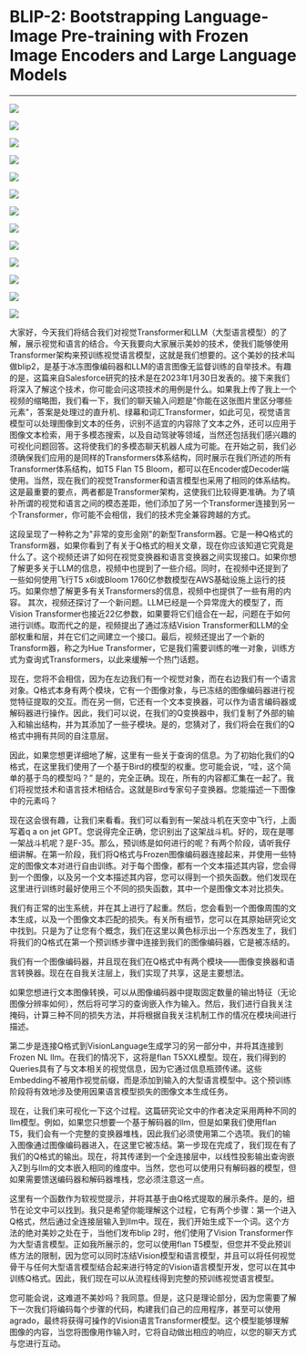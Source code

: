# BLIP-2: Bootstrapping Language-Image Pre-training with Frozen Image Encoders and Large Language Models

---

![](https://user-images.githubusercontent.com/59380685/241779758-59f7cecd-f4e1-43c6-8abb-5644dbd46bc5.png)

![](https://user-images.githubusercontent.com/59380685/241779802-b8dcf17a-8b1f-4996-bd82-4ddb98770f0a.png)

![](https://user-images.githubusercontent.com/59380685/241780566-d4e72c5a-b879-4512-955f-45e149f1d16e.png)

![](https://user-images.githubusercontent.com/59380685/241780596-ee92deec-daa6-4b4a-b65f-eabc366fb1c3.png)

![](https://user-images.githubusercontent.com/59380685/241780622-af977b1f-913e-4191-804c-bf62b44c0146.png)

![](https://user-images.githubusercontent.com/59380685/241780707-e5d8ba5b-06d5-490e-93c7-107160dca889.png)

![](https://user-images.githubusercontent.com/59380685/241780816-29bc24c9-4977-4501-8912-dd4edb264fb0.png)

![](https://user-images.githubusercontent.com/59380685/241780893-8efea3c9-be9c-45d8-be16-f3ae342360f0.png)

![](https://user-images.githubusercontent.com/59380685/241780972-ebf393fe-f5a2-4615-9c28-4abc9e7f5cfa.png)

![](https://user-images.githubusercontent.com/59380685/241781174-b048a682-791d-4c2b-9b9e-bc5a9ae2ad0f.png)

![](https://user-images.githubusercontent.com/59380685/241781200-5016e97d-109d-495e-ac67-8eed83cd39d8.png)

![](https://user-images.githubusercontent.com/59380685/241781388-e853f8c3-9921-474d-bb2c-8494c0114736.png)

![](https://user-images.githubusercontent.com/59380685/241781411-01d3288e-7603-46c7-94e4-fda77efb4721.png)

大家好，今天我们将结合我们对视觉Transformer和LLM（大型语言模型）的了解，展示视觉和语言的结合。今天我要向大家展示美妙的技术，使我们能够使用Transformer架构来预训练视觉语言模型，这就是我们想要的。这个美妙的技术叫做blip2，是基于冰冻图像编码器和LLM的语言图像无监督训练的自举技术。有趣的是，这篇来自Salesforce研究的技术是在2023年1月30日发表的。接下来我们将深入了解这个技术，你可能会问这项技术的用例是什么。如果我上传了我上一个视频的缩略图，我们看一下，我们的聊天输入问题是"你能在这张图片里区分哪些元素"，答案是处理过的直升机、绿幕和词汇Transformer，如此可见，视觉语言模型可以处理图像到文本的任务，识别不适宜的内容除了文本之外，还可以应用于图像文本检索，用于多模态搜索，以及自动驾驶等领域，当然还包括我们感兴趣的可视化问题回答。这将使我们的多模态聊天机器人成为可能。在开始之前，我们必须确保我们应用的是同样的Transformers体系结构，同时展示在我们所述的所有Transformer体系结构，如T5 Flan T5 Bloom，都可以在Encoder或Decoder端使用。当然，现在我们的视觉Transformer和语言模型也采用了相同的体系结构。这是最重要的要点，两者都是Transformer架构，这使我们比较得更准确。为了填补所谓的视觉和语言之间的模态差距，他们添加了另一个Transformer连接到另一个Transformer，你可能不会相信，我们的技术完全兼容跨越的方式。

这段呈现了一种称之为"非常的变形金刚"的新型Transform器。它是一种Q格式的Transform器，如果你看到了有关于Q格式的相关文章，现在你应该知道它究竟是什么了。这个视频还讲了如何在视觉变换器和语言变换器之间实现接口。如果你想了解更多关于LLM的信息，视频中也提到了一些介绍。同时，在视频中还提到了一些如何使用飞行T5 x6l或Bloom 1760亿参数模型在AWS基础设施上运行的技巧。如果你想了解更多有关Transformers的信息，视频中也提供了一些有用的内容。 其次，视频还探讨了一个新问题。LLM已经是一个异常庞大的模型了，而Vision Transformer也接近22亿参数，如果要将它们组合在一起，问题在于如何进行训练。取而代之的是，视频提出了通过冻结Vision Transformer和LLM的全部权重和层，并在它们之间建立一个接口。最后，视频还提出了一个新的Transform器，称之为Hue Transformer，它是我们需要训练的唯一对象，训练方式为查询式Transformers，以此来缓解一个热门话题。



现在，您将不会相信，因为在左边我们有一个视觉对象，而在右边我们有一个语言对象。Q格式本身有两个模块，它有一个图像对象，与已冻结的图像编码器进行视觉特征提取的交互。而在另一侧，它还有一个文本变换器，可以作为语言编码器或解码器进行操作。因此，我们可以说，在我们的Q变换器中，我们复制了外部的输入和输出结构，并为其添加了一些子模块。是的，您猜对了，我们将会在我们的Q格式中拥有共同的自注意层。



因此，如果您想更详细地了解，这里有一些关于查询的信息。为了初始化我们的Q格式，在这里我们使用了一个基于Bird的模型的权重。您可能会说，“哇，这个简单的基于鸟的模型吗？” 是的，完全正确。现在，所有的内容都汇集在一起了。我们将视觉技术和语言技术相结合。这就是Bird专家句子变换器。您能描述一下图像中的元素吗？





现在这会很有趣，让我们来看看。我们可以看到有一架战斗机在天空中飞行，上面写着q a on jet GPT。您说得完全正确，您识别出了这架战斗机。好的，现在是哪一架战斗机呢？是F-35。那么，预训练是如何进行的呢？有两个阶段，请听我仔细讲解。在第一阶段，我们将Q格式与Frozen图像编码器连接起来，并使用一些特定的图像文本对进行自由训练。对于每个图像，都有一个文本描述其内容，您会得到一个图像，以及另一个文本描述其内容，您可以得到一个损失函数。他们发现在这里进行训练时最好使用三个不同的损失函数，其中一个是图像文本对比损失。



我们有正常的出生系统，并在其上进行了起重。然后，您会看到一个图像周围的文本生成，以及一个图像文本匹配的损失。有关所有细节，您可以在其原始研究论文中找到。只是为了让您有个概念，我们在这里以黄色标示出一个东西发生了，我们将我们的Q格式在第一个预训练步骤中连接到我们的图像编码器，它是被冻结的。



我们有一个图像编码器，并且现在我们在Q格式中有两个模块——图像变换器和语言转换器。现在在自我关注层上，我们实现了共享，这是主要想法。



如果您想进行文本图像转换，可以从图像编码器中提取固定数量的输出特征（无论图像分辨率如何），然后将可学习的查询嵌入作为输入。然后，我们进行自我关注掩码，计算三种不同的损失方法，并将根据自我关注机制工作的情况在模块间进行描述。



第二步是连接Q格式到VisionLanguage生成学习的另一部分中，并将其连接到Frozen NL lIm。在我们的情况下，这将是flan T5XXL模型。现在，我们得到的Queries具有了与文本相关的视觉信息，因为它通过信息瓶颈传递。这些Embedding不被用作视觉前缀，而是添加到输入的大型语言模型中。这个预训练阶段将有效地涉及使用因果语言模型损失的图像文本生成任务。

现在，让我们来可视化一下这个过程。这篇研究论文中的作者决定采用两种不同的llm模型。例如，如果您只想要一个基于解码器的llm，但是如果我们使用flan T5，我们会有一个完整的变换器堆栈，因此我们必须使用第二个选项。我们的输入图像通过图像编码器进入，在这里它被冻结。第一步现在完成了，我们现在有了我们的Q格式的输出。现在，将其传递到一个全连接层中，以线性投影输出查询嵌入Z到与llm的文本嵌入相同的维度中。当然，您也可以使用只有解码器的模型，但如果需要馈送编码器和解码器堆栈，您必须注意这一点。



这里有一个函数作为软视觉提示，并将其基于由Q格式提取的展示条件。是的，细节在论文中可以找到。我只是希望你能理解这个过程，它有两个步骤：第一个进入Q格式，然后通过全连接层输入到llm中。现在，我们开始生成下一个词。这个方法的绝对美妙之处在于，当他们发布blip 2时，他们使用了Vision Transformer作为大型语言模型。正如我所展示的，您可以使用flan T5模型，但您并不受此预训练方法的限制，因为您可以同时冻结Vision模型和语言模型，并且可以将任何视觉骨干与任何大型语言模型结合起来进行特定的Vision语言模型开发，您可以在其中训练Q格式。因此，我们现在可以从流程线得到完整的预训练视觉语言模型。

您可能会说，这难道不美妙吗？我同意。但是，这只是理论部分，因为您需要了解下一次我们将编码每个步骤的代码，构建我们自己的应用程序，甚至可以使用agrado，最终将获得可操作的Vision语言Transformer模型。这个模型能够理解图像的内容，当您将图像用作输入时，它将自动做出相应的响应，以您的聊天方式与您进行互动。
